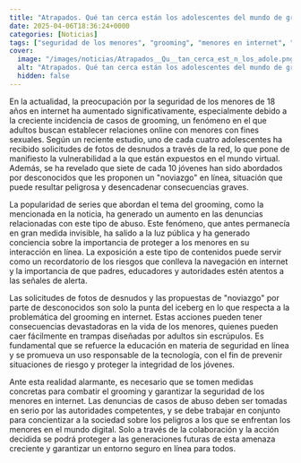 ```yaml
---
title: "Atrapados. Qué tan cerca están los adolescentes del mundo de grooming que describe la serie"
date: 2025-04-06T18:36:24+0000
categories: [Noticias]
tags: ["seguridad de los menores", "grooming", "menores en internet", "riesgos en internet", "educación en seguridad en línea", "casos de abuso", "seguridad en línea."]
cover:
  image: "/images/noticias/Atrapados__Qu__tan_cerca_est_n_los_adole.png"
  alt: "Atrapados. Qué tan cerca están los adolescentes del mundo de grooming que describe la serie"
  hidden: false
---
```


En la actualidad, la preocupación por la seguridad de los menores de 18 años en internet ha aumentado significativamente, especialmente debido a la creciente incidencia de casos de grooming, un fenómeno en el que adultos buscan establecer relaciones online con menores con fines sexuales. Según un reciente estudio, uno de cada cuatro adolescentes ha recibido solicitudes de fotos de desnudos a través de la red, lo que pone de manifiesto la vulnerabilidad a la que están expuestos en el mundo virtual. Además, se ha revelado que siete de cada 10 jóvenes han sido abordados por desconocidos que les proponen un "noviazgo" en línea, situación que puede resultar peligrosa y desencadenar consecuencias graves.

La popularidad de series que abordan el tema del grooming, como la mencionada en la noticia, ha generado un aumento en las denuncias relacionadas con este tipo de abuso. Este fenómeno, que antes permanecía en gran medida invisible, ha salido a la luz pública y ha generado conciencia sobre la importancia de proteger a los menores en su interacción en línea. La exposición a este tipo de contenidos puede servir como un recordatorio de los riesgos que conlleva la navegación en internet y la importancia de que padres, educadores y autoridades estén atentos a las señales de alerta.

Las solicitudes de fotos de desnudos y las propuestas de "noviazgo" por parte de desconocidos son solo la punta del iceberg en lo que respecta a la problemática del grooming en internet. Estas acciones pueden tener consecuencias devastadoras en la vida de los menores, quienes pueden caer fácilmente en trampas diseñadas por adultos sin escrúpulos. Es fundamental que se refuerce la educación en materia de seguridad en línea y se promueva un uso responsable de la tecnología, con el fin de prevenir situaciones de riesgo y proteger la integridad de los jóvenes.

Ante esta realidad alarmante, es necesario que se tomen medidas concretas para combatir el grooming y garantizar la seguridad de los menores en internet. Las denuncias de casos de abuso deben ser tomadas en serio por las autoridades competentes, y se debe trabajar en conjunto para concientizar a la sociedad sobre los peligros a los que se enfrentan los menores en el mundo digital. Solo a través de la colaboración y la acción decidida se podrá proteger a las generaciones futuras de esta amenaza creciente y garantizar un entorno seguro en línea para todos.
